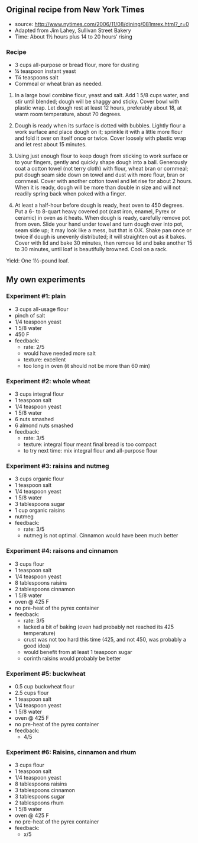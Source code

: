 ## Original recipe from New York Times
* source: http://www.nytimes.com/2006/11/08/dining/081mrex.html?_r=0
* Adapted from Jim Lahey, Sullivan Street Bakery
* Time: About 1½ hours plus 14 to 20 hours’ rising 

### Recipe
* 3 cups all-purpose or bread flour, more for dusting
* ¼ teaspoon instant yeast
* 1¼ teaspoons salt
* Cornmeal or wheat bran as needed.

1. In a large bowl combine flour, yeast and salt. Add 1 5/8 cups water, and stir until blended; dough will be shaggy and sticky. Cover bowl with plastic wrap. Let dough rest at least 12 hours, preferably about 18, at warm room temperature, about 70 degrees.

2. Dough is ready when its surface is dotted with bubbles. Lightly flour a work surface and place dough on it; sprinkle it with a little more flour and fold it over on itself once or twice. Cover loosely with plastic wrap and let rest about 15 minutes.

3. Using just enough flour to keep dough from sticking to work surface or to your fingers, gently and quickly shape dough into a ball. Generously coat a cotton towel (not terry cloth) with flour, wheat bran or cornmeal; put dough seam side down on towel and dust with more flour, bran or cornmeal. Cover with another cotton towel and let rise for about 2 hours. When it is ready, dough will be more than double in size and will not readily spring back when poked with a finger.

4. At least a half-hour before dough is ready, heat oven to 450 degrees. Put a 6- to 8-quart heavy covered pot (cast iron, enamel, Pyrex or ceramic) in oven as it heats. When dough is ready, carefully remove pot from oven. Slide your hand under towel and turn dough over into pot, seam side up; it may look like a mess, but that is O.K. Shake pan once or twice if dough is unevenly distributed; it will straighten out as it bakes. Cover with lid and bake 30 minutes, then remove lid and bake another 15 to 30 minutes, until loaf is beautifully browned. Cool on a rack.

Yield: One 1½-pound loaf. 


## My own experiments

### Experiment #1: plain
* 3 cups all-usage flour
* pinch of salt
* 1/4 teaspoon yeast
* 1 5/8 water
* 450 F
* feedback:
  * rate: 2/5
  * would have needed more salt
  * texture: excellent
  * too long in oven (it should not be more than 60 min)

### Experiment #2: whole wheat
* 3 cups integral flour
* 1 teaspoon salt
* 1/4 teaspoon yeast
* 1 5/8 water
* 6 nuts smashed
* 6 almond nuts smashed
* feedback:
  * rate: 3/5
  * texture: integral flour meant final bread is too compact
  * to try next time: mix integral flour and all-purpose flour

### Experiment #3: raisins and nutmeg
* 3 cups organic flour
* 1 teaspoon salt
* 1/4 teaspoon yeast
* 1 5/8 water
* 3 tablespoons sugar
* 1 cup organic raisins
* nutmeg
* feedback:
  * rate: 3/5
  * nutmeg is not optimal. Cinnamon would have been much better

### Experiment #4: raisons and cinnamon
* 3 cups flour
* 1 teaspoon salt
* 1/4 teaspoon yeast
* 8 tablespoons raisins
* 2 tablespoons cinnamon
* 1 5/8 water
* oven @ 425 F
* no pre-heat of the pyrex container
* feedback:
  * rate: 3/5
  * lacked a bit of baking (oven had probably not reached its 425 temperature)
  * crust was not too hard this time (425, and not 450, was probably a good idea)
  * would benefit from at least 1 teaspoon sugar
  * corinth raisins would probably be better

### Experiment #5: buckwheat
* 0.5 cup buckwheat flour
* 2.5 cups flour
* 1 teaspoon salt
* 1/4 teaspoon yeast
* 1 5/8 water
* oven @ 425 F
* no pre-heat of the pyrex container
* feedback:
  * 4/5

### Experiment #6: Raisins, cinnamon and rhum
* 3 cups flour
* 1 teaspoon salt
* 1/4 teaspoon yeast
* 8 tablespoons raisins
* 3 tablespoons cinnamon
* 3 tablespoons sugar
* 2 tablespoons rhum
* 1 5/8 water
* oven @ 425 F
* no pre-heat of the pyrex container
* feedback:
  * x/5